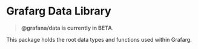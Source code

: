 # Grafarg Data Library

> **@grafana/data is currently in BETA**.

This package holds the root data types and functions used within Grafarg.
